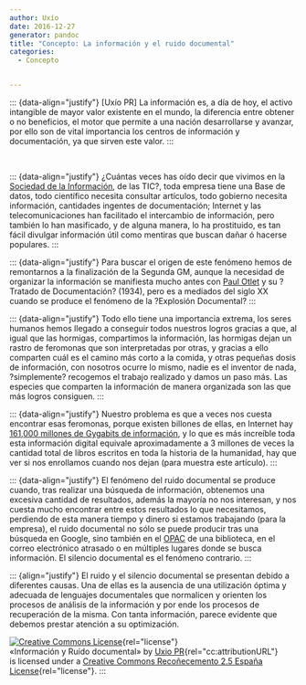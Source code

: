 ```yaml
---
author: Uxío
date: 2016-12-27
generator: pandoc
title: "Concepto: La información y el ruido documental"
categories:
  - Concepto


---
```




::: {data-align="justify"}
\[Uxío PR\] La información es, a día de hoy, el activo intangible de
mayor valor existente en el mundo, la diferencia entre obtener o no
beneficios, el motor que permite a una nación desarrollarse y avanzar,
por ello son de vital importancia los centros de información y
documentación, ya que sirven este valor.
:::

 

::: {data-align="justify"}
¿Cuántas veces has oído decir que vivimos en la [Sociedad de la
Información](http://www.sociedadelainformacion.com/), de las TIC?, toda
empresa tiene una Base de datos, todo científico necesita consultar
artículos, todo gobierno necesita información, cantidades ingentes de
documentación; Internet y las telecomunicaciones han facilitado el
intercambio de información, pero también lo han masificado, y de alguna
manera, lo ha prostituido, es tan fácil divulgar información útil como
mentiras que buscan dañar ó hacerse populares.
:::

::: {data-align="justify"}
Para buscar el origen de este fenómeno hemos de remontarnos a la
finalización de la Segunda GM, aunque la necesidad de organizar la
información se manifiesta mucho antes con [Paul
Otlet](http://es.wikipedia.org/wiki/Paul_Otlet) y su ?Tratado de
Documentación? (1934), pero es a mediados del siglo XX cuando se produce
el fenómeno de la ?Explosión Documental?
:::

::: {data-align="justify"}
Todo ello tiene una importancia extrema, los seres humanos hemos llegado
a conseguir todos nuestros logros gracias a que, al igual que las
hormigas, compartimos la información, las hormigas dejan un rastro de
feromonas que son interpretadas por otras, y gracias a ello comparten
cuál es el camino más corto a la comida, y otras pequeñas dosis de
información, con nosotros ocurre lo mismo, nadie es el inventor de nada,
?simplemente? recogemos el trabajo realizado y damos un paso más. Las
especies que comparten la información de manera organizada son las que
más logros consiguen.
:::

::: {data-align="justify"}
Nuestro problema es que a veces nos cuesta encontrar esas feromonas,
porque existen billones de ellas, en Internet hay [161,000 millones de
Gygabits de
información](http://click2check.wordpress.com/2007/07/04/%C3%82%C2%BFque-cantidad-de-informacion-tiene-internet/),
y lo que es más increíble toda esta información digital equivale
aproximadamente a 3 millones de veces la cantidad total de libros
escritos en toda la historia de la humanidad, hay que ver si nos
enrollamos cuando nos dejan (para muestra este artículo).
:::

::: {data-align="justify"}
El fenómeno del ruido documental se produce cuando, tras realizar una
búsqueda de información, obtenemos una excesiva cantidad de resultados,
además la mayoría no nos interesan, y nos cuesta mucho encontrar entre
estos resultados lo que necesitamos, perdiendo de esta manera tiempo y
dinero si estamos trabajando (para la empresa), el ruido documental no
sólo se puede producir tras una búsqueda en Google, sino también en el
[OPAC](http://rebiun.crue.org/cgi-bin/abnetop/X16918/ID1990295686?ACC=101)
de una biblioteca, en el correo electrónico atrasado o en múltiples
lugares donde se busca información. El silencio documental es el
fenómeno contrario.
:::

::: {align="justify"}
El ruido y el silencio documental se presentan debido a diferentes
causas. Una de ellas es la ausencia de una utilización óptima y adecuada
de lenguajes documentales que normalicen y orienten los procesos de
análisis de la información y por ende los procesos de recuperación de la
misma. Con tanta información, parece evidente que debemos prestar
atención a su optimización.

[![Creative Commons
License](http://i.creativecommons.org/l/by/2.5/es/80x15.png)](http://creativecommons.org/licenses/by/2.5/es/){rel="license"}\
«Información y Ruído documental» by [Uxio
PR](http://www.blogger.com/profile/16561070545784607328){rel="cc:attributionURL"}\
is licensed under a [Creative Commons Recoñecemento 2.5 España
License](http://creativecommons.org/licenses/by/2.5/es/){rel="license"}.
:::
